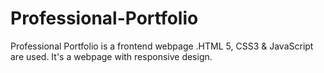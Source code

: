 # Professional-Portfolio
Professional Portfolio is a frontend webpage .HTML 5, CSS3 &amp; JavaScript are used. It's a webpage with responsive design.
